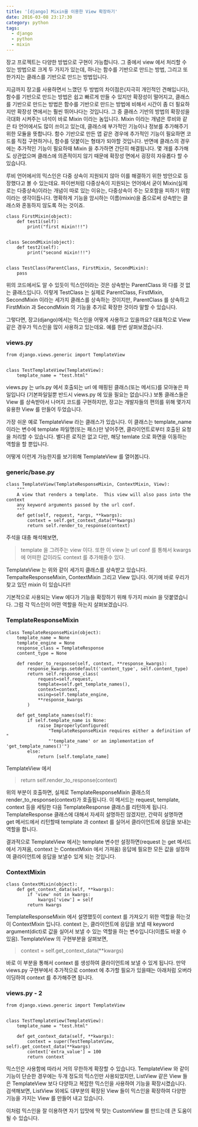 ```yaml
---
title: '[django] Mixin을 이용한 View 확장하기'
date: 2016-03-08 23:17:30
category: python
tags:
  - django
  - python
  - mixin
---
```


장고 프로젝트는 다양한 방법으로 구현이 가능합니다.
그 중에서 view 에서 처리할 수 있는 방법으로 크게 두 가지가 있는데,
하나는 함수를 기반으로 만드는 방법, 그리고 또 한가지는 클래스를 기반으로 만드는 방법입니다.

지금까지 장고를 사용하면서 느꼈던 두 방법의 차이점은(지극히 개인적인 견해입니다),
함수를 기반으로 만드는 방법은 쉽고 빠르게 만들 수 있지만 확장성이 떨어지고,
클래스를 기반으로 만드는 방법은 함수를 기반으로 만드는 방법에 비해서 시간이 좀 더 필요하지만 확장성 면에서는 훨씬 뛰어나다는 것입니다.
그 중 클래스 기반의 방법의 확장성을 극대화 시켜주는 녀석이 바로 Mixin 이라는 놈입니다.
Mixin 이라는 개념은 루비와 같은 타 언어에서도 많이 쓰이고 있는데, 클래스에 부가적인 기능이나 정보를 추가해주기 위한 모듈을 뜻합니다.
함수 기반으로 만든 앱 같은 경우에 추가적인 기능이 필요하면 코드를 직접 구현하거나, 함수를 덧붙이는 형태가 되야할 것입니다.
반면에 클래스의 경우에는 추가적인 기능이 필요하때 Mixin 을 추가하면 간단히 해결됩니다.
몇 개를 추가해도 상관없으며 클래스에 의존적이지 않기 때문에 확장성 면에서 굉장히 자유롭다 할 수 있습니다.

루비 언어에서의 믹스인은 다중 상속이 지원되지 않아 이를 해결하기 위한 방안으로 등장했다고 볼 수 있는데요.
파이썬처럼 다중상속이 지원되는 언어에서 굳이 Mixin(실제로는 다중상속)이라는 개념이 따로 있는 이유는,
다중상속이 주는 모호함을 피하기 위함이라는 생각이듭니다.
명확하게 기능을 암시하는 이름(mixin)을 줌으로써 상속받는 클래스와 혼동하지 않도록 하는 것이죠.

```
class FirstMixin(object):
    def test1(self):
        print("first mixin!!!")


class SecondMixin(object):
    def test2(self):
        print("second mixin!!!")


class TestClass(ParentClass, FirstMixin, SecondMixin):
    pass
```

위의 코드에서도 알 수 있듯이 믹스인이라는 것은 상속받는 ParentClass 와 다를 것 없는 클래스입니다.
이렇게 TestClass 는 실제로 ParentClass, FirstMixin, SecondMixin 이라는 세가지 클래스를 상속하는 것이지만,
ParentClass 를 상속하고 FirstMixin 과 SecondMixin 의 기능을 추가로 확장한 것이라 말할 수 있습니다.

그렇다면, 장고(django)에서는 믹스인을 어떻게 사용하고 있을까요?
대표적으로 View 같은 경우가 믹스인을 많이 사용하고 있는데요.
예를 한번 살펴보겠습니다.

### views.py

```
from django.views.generic import TemplateView


class TestTemplateView(TemplateView):
    template_name = "test.html"
```

views.py 는 urls.py 에서 호출되는 url 에 매핑된 클래스(또는 메서드)를 모아놓은 파일입니다
(기본파일일뿐 반드시 views.py 에 있을 필요는 없습니다.)
보통 클래스들은 View 를 상속받아서 나머지 코드를 구현하지만,
장고는 개발자들의 편의를 위해 몇가지 유용한 View 를 만들어 두었습니다.

가장 쉬운 예로 TemplateView 라는 클래스가 있습니다.
이 클래스는 template_name 이라는 변수에 template 파일명(또는 패스)만 넣어주면,
클라이언트로부터 호출된 요청을 처리할 수 있습니다.
별다른 로직은 없고 다만, 해당 temlate 으로 화면을 이동하는 역할을 할 뿐입니다.

어떻게 이런게 가능한지를 보기위해 TemplateView 를 열어봅니다.

### generic/base.py

```
class TemplateView(TemplateResponseMixin, ContextMixin, View):
    """
    A view that renders a template.  This view will also pass into the context
    any keyword arguments passed by the url conf.
    """
    def get(self, request, *args, **kwargs):
        context = self.get_context_data(**kwargs)
        return self.render_to_response(context)
```

주석을 대충 해석해보면,

> template 을 그려주는 view 이다. 또한 이 view 는 url conf 를 통해서 kwargs 에 어떠한 값이라도 context 를 추가해줄수 있다.

TemplateView 는 위와 같이 세가지 클래스를 상속받고 있습니다.
TempalteResponseMixin, ContextMixin 그리고 View 입니다.
여기에 바로 우리가 찾고 있던 mixin 이 있습니다!!

기본적으로 사용되는 View 에다가 기능을 확장하기 위해 두가지 mixin 을 덧붙였습니다.
그럼 각 믹스인이 어떤 역할을 하는지 살펴보겠습니다.

### TemplateResponseMixin

```
class TemplateResponseMixin(object):
    template_name = None
    template_engine = None
    response_class = TemplateResponse
    content_type = None

    def render_to_response(self, context, **response_kwargs):
        response_kwargs.setdefault('content_type', self.content_type)
        return self.response_class(
            request=self.request,
            template=self.get_template_names(),
            context=context,
            using=self.template_engine,
            **response_kwargs
        )

    def get_template_names(self):
        if self.template_name is None:
            raise ImproperlyConfigured(
                "TemplateResponseMixin requires either a definition of "
                "'template_name' or an implementation of 'get_template_names()'")
        else:
            return [self.template_name]
```

TemplateView 에서

> return self.render_to_response(context)

위의 부분이 호출하면, 실제로 TemplateResponseMixin 클래스의 render_to_response(context)가 호출됩니다.
이 메서드는 request, template, context 등을 세팅한 다음 TemplateResponse 클래스를 리턴하게 됩니다.
TemplateResponse 클래스에 대해서 자세히 설명하진 않겠지만,
간략히 설명하면 get 메서드에서 리턴할때 template 과 context 를 실어서 클라이언트에 응답을 보내는 역할을 합니다.

결과적으로 TemplateView 에서는 template 변수만 설정하면(request 는 get 메서드에서 가져옴, context 는 ContextMixin 에서 가져옴)
응답에 필요한 모든 값을 설정하여 클라이언트에 응답을 보낼수 있게 되는 것입니다.

### ContextMixin

```
class ContextMixin(object):
    def get_context_data(self, **kwargs):
        if 'view' not in kwargs:
            kwargs['view'] = self
        return kwargs
```

TemplateResponseMixin 에서 설명했듯이 context 를 가져오기 위한 역할을 하는것이 ContextMixin 입니다.
context 는, 클라이언트에 응답을 보낼 때 keyword argument(dict)로 값을 실어서 보낼 수 있는 역할을 하는 변수입니다(이름도 바꿀 수 있음).
TemplateView 의 구현부분을 살펴보면,

> context = self.get_context_data(\*\*kwargs)

바로 이 부분을 통해서 context 를 생성하여 클라이언트에 보낼 수 있게 됩니다.
만약 views.py 구현부에서 추가적으로 context 에 추가할 필요가 있을때는
아래처럼 오버라이딩하여 context 를 추가해주면 됩니다.

### views.py - 2

```
from django.views.generic import TemplateView


class TestTemplateView(TemplateView):
    template_name = "test.html"

    def get_context_data(self, **kwargs):
        context = super(TestTemplateView, self).get_context_data(**kwargs)
        context['extra_value'] = 100
        return context
```

믹스인은 사용함에 따라서 거의 무한하게 확장할 수 있습니다.
TemplateView 와 같이 기능이 단순한 경우에는 두개 정도의 믹스인만 사용되었지만,
ListView 같은 View 들은 TemplateView 보다 다양하고 복잡한 믹스인을 사용하여 기능을 확장시켰습니다.
검색해보면, ListView 외에도 대부분의 확장된 View 들이 믹스인을 확장하여 다양한 기능을 가지는 View 를 만들어 내고 있습니다.

이처럼 믹스인을 잘 이용하면 자기 입맛에 딱 맞는 CustomView 를 만드는데 큰 도움이 될 수 있습니다.
